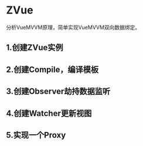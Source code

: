 # ZVue
分析VueMVVM原理，简单实现VueMVVM双向数据绑定。
## 1.创建ZVue实例
## 2.创建Compile，编译模板
## 3.创建Observer劫持数据监听
## 4.创建Watcher更新视图
## 5.实现一个Proxy
